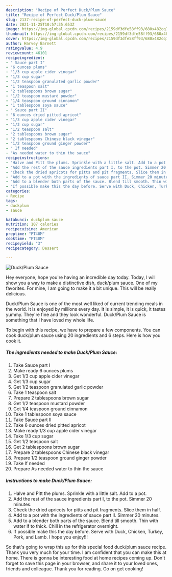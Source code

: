 ```yaml
---
description: "Recipe of Perfect Duck/Plum Sauce"
title: "Recipe of Perfect Duck/Plum Sauce"
slug: 2137-recipe-of-perfect-duck-plum-sauce
date: 2021-11-25T10:57:35.653Z
image: https://img-global.cpcdn.com/recipes/2159df3dfe58ff93/680x482cq70/duckplum-sauce-recipe-main-photo.jpg
thumbnail: https://img-global.cpcdn.com/recipes/2159df3dfe58ff93/680x482cq70/duckplum-sauce-recipe-main-photo.jpg
cover: https://img-global.cpcdn.com/recipes/2159df3dfe58ff93/680x482cq70/duckplum-sauce-recipe-main-photo.jpg
author: Harvey Barnett
ratingvalue: 4.9
reviewcount: 46101
recipeingredient:
- " Sauce part I"
- "6 ounces plums"
- "1/3 cup apple cider vinegar"
- "1/3 cup sugar"
- "1/2 teaspoon granulated garlic powder"
- "1 teaspoon salt"
- "2 tablespoons brown sugar"
- "1/2 teaspoon mustard powder"
- "1/4 teaspoon ground cinnamon"
- "1 tablespoon soya sauce"
- " Sauce part II"
- "6 ounces dried pitted apricot"
- "1/3 cup apple cider vinegar"
- "1/3 cup sugar"
- "1/2 teaspoon salt"
- "2 tablespoons brown sugar"
- "2 tablespoons Chinese black vinegar"
- "1/2 teaspoon ground ginger powder"
- " If needed"
- "As needed water to thin the sauce"
recipeinstructions:
- "Halve and Pitt the plums. Sprinkle with a little salt. Add to a pot."
- "Add the rest of the sauce ingredients part I, to the pot. Simmer 20 minutes."
- "Check the dried apricots for pitts and pit fragments. Slice them in half."
- "Add to a pot with the ingredients of sauce part II. Simmer 20 minutes."
- "Add to a blender both parts of the sauce. Blend till smooth. Thin with water if to thick. Chill in the refrigerator overnight."
- "If possible make this the day before. Serve with Duck, Chicken, Turkey, Pork, and Lamb. I hope you enjoy!!!"
categories:
- Recipe
tags:
- duckplum
- sauce

katakunci: duckplum sauce 
nutrition: 107 calories
recipecuisine: American
preptime: "PT40M"
cooktime: "PT40M"
recipeyield: "3"
recipecategory: Dessert

---
```



![Duck/Plum Sauce](https://img-global.cpcdn.com/recipes/2159df3dfe58ff93/680x482cq70/duckplum-sauce-recipe-main-photo.jpg)

Hey everyone, hope you're having an incredible day today. Today, I will show you a way to make a distinctive dish, duck/plum sauce. One of my favorites. For mine, I am going to make it a bit unique. This will be really delicious.

Duck/Plum Sauce is one of the most well liked of current trending meals in the world. It is enjoyed by millions every day. It is simple, it is quick, it tastes yummy. They're fine and they look wonderful. Duck/Plum Sauce is something that I have loved my whole life.




To begin with this recipe, we have to prepare a few components. You can cook duck/plum sauce using 20 ingredients and 6 steps. Here is how you cook it.

<!--inarticleads1-->

##### The ingredients needed to make Duck/Plum Sauce:

1. Take  Sauce part I
1. Make ready 6 ounces plums
1. Get 1/3 cup apple cider vinegar
1. Get 1/3 cup sugar
1. Get 1/2 teaspoon granulated garlic powder
1. Take 1 teaspoon salt
1. Prepare 2 tablespoons brown sugar
1. Get 1/2 teaspoon mustard powder
1. Get 1/4 teaspoon ground cinnamon
1. Take 1 tablespoon soya sauce
1. Take  Sauce part II
1. Take 6 ounces dried pitted apricot
1. Make ready 1/3 cup apple cider vinegar
1. Take 1/3 cup sugar
1. Get 1/2 teaspoon salt
1. Get 2 tablespoons brown sugar
1. Prepare 2 tablespoons Chinese black vinegar
1. Prepare 1/2 teaspoon ground ginger powder
1. Take  If needed
1. Prepare As needed water to thin the sauce




<!--inarticleads2-->

##### Instructions to make Duck/Plum Sauce:

1. Halve and Pitt the plums. Sprinkle with a little salt. Add to a pot.
1. Add the rest of the sauce ingredients part I, to the pot. Simmer 20 minutes.
1. Check the dried apricots for pitts and pit fragments. Slice them in half.
1. Add to a pot with the ingredients of sauce part II. Simmer 20 minutes.
1. Add to a blender both parts of the sauce. Blend till smooth. Thin with water if to thick. Chill in the refrigerator overnight.
1. If possible make this the day before. Serve with Duck, Chicken, Turkey, Pork, and Lamb. I hope you enjoy!!!




So that's going to wrap this up for this special food duck/plum sauce recipe. Thank you very much for your time. I am confident that you can make this at home. There is gonna be interesting food at home recipes coming up. Don't forget to save this page in your browser, and share it to your loved ones, friends and colleague. Thank you for reading. Go on get cooking!
